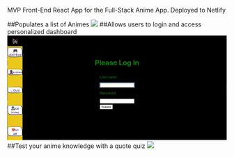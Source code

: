 MVP Front-End React App for the Full-Stack Anime App. Deployed to Netlify

##Populates a list of Animes
![](animelist.gif)
##Allows users to login and access personalized dashboard
![](animelogin.gif)
##Test your anime knowledge with a quote quiz
![](AnimeQuiz.gif)
